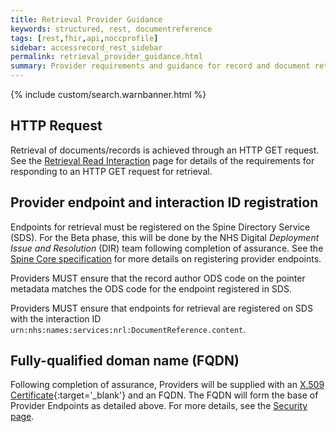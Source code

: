 ```yaml
---
title: Retrieval Provider Guidance
keywords: structured, rest, documentreference
tags: [rest,fhir,api,noccprofile]
sidebar: accessrecord_rest_sidebar
permalink: retrieval_provider_guidance.html
summary: Provider requirements and guidance for record and document retrieval. 
---
```


{% include custom/search.warnbanner.html %}

## HTTP Request

Retrieval of documents/records is achieved through an HTTP GET request. See the [Retrieval Read Interaction](retrieval_interaction_read.html) page for details of the requirements for responding to an HTTP GET request for retrieval.

## Provider endpoint and interaction ID registration

Endpoints for retrieval must be registered on the Spine Directory Service (SDS). For the Beta phase, this will be done by the NHS Digital _Deployment Issue and Resolution_ (DIR) team following completion of assurance. See the [Spine Core specification](https://developer.nhs.uk/apis/spine-core/ssp_providers.html) for more details on registering provider endpoints.

Providers MUST ensure that the record author ODS code on the pointer metadata matches the ODS code for the endpoint registered in SDS.

Providers MUST ensure that endpoints for retrieval are registered on SDS with the interaction ID `urn:nhs:names:services:nrl:DocumentReference.content`.

## Fully-qualified doman name (FQDN)

Following completion of assurance, Providers will be supplied with an [X.509 Certificate](https://tools.ietf.org/html/rfc5280){:target='_blank'} and an FQDN. The FQDN will form the base of Provider Endpoints as detailed above. For more details, see the [Security page](development_api_security_guidance.html).
